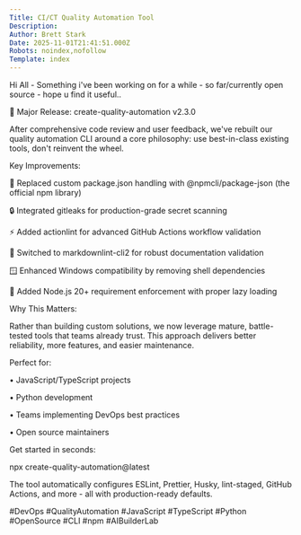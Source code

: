 ```yaml
---
Title: CI/CT Quality Automation Tool
Description: 
Author: Brett Stark
Date: 2025-11-01T21:41:51.000Z
Robots: noindex,nofollow
Template: index
---
```

<p>Hi All - Something i've been working on for a while - so far/currently open source - hope u find it useful..</p>

<p>🚀 Major Release: create-quality-automation v2.3.0</p>

<p>After comprehensive code review and user feedback, we've rebuilt our quality automation CLI around a core philosophy: use best-in-class existing tools, don't reinvent the wheel.</p>

<p>Key Improvements:</p>

<p>🔧 Replaced custom package.json handling with @npmcli/package-json (the official npm library)</p>

<p>🔒 Integrated gitleaks for production-grade secret scanning</p>

<p>⚡ Added actionlint for advanced GitHub Actions workflow validation</p>

<p>📝 Switched to markdownlint-cli2 for robust documentation validation</p>

<p>🪟 Enhanced Windows compatibility by removing shell dependencies</p>

<p>🎯 Added Node.js 20+ requirement enforcement with proper lazy loading</p>

<p>Why This Matters:</p>

<p>Rather than building custom solutions, we now leverage mature, battle-tested tools that teams already trust. This approach delivers better reliability, more features, and easier maintenance.</p>

<p>Perfect for:</p>

<p>• JavaScript/TypeScript projects</p>

<p>• Python development</p>

<p>• Teams implementing DevOps best practices</p>

<p>• Open source maintainers</p>

<p>Get started in seconds:</p>

<p>npx create-quality-automation@latest</p>

<p>The tool automatically configures ESLint, Prettier, Husky, lint-staged, GitHub Actions, and more - all with production-ready defaults.</p>

<p>#DevOps #QualityAutomation #JavaScript #TypeScript #Python #OpenSource #CLI #npm #AIBuilderLab</p>

